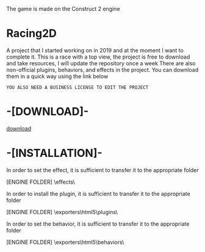 The game is made on the Construct 2 engine

# Racing2D

A project that I started working on in 2019 and at the moment I want to complete it. This is a race with a top view, the project is free to download and take resources, I will update the repository once a week
There are also non-official plugins, behaviors, and effects in the project. You can download them in a quick way using the link below

`YOU ALSO NEED A BUSINESS LICENSE TO EDIT THE PROJECT`

# -[DOWNLOAD]-

[download](https://drive.google.com/file/d/1Ucra74ZGYBt9ak5vT_oltW4NSKPU2DkU/view?usp=sharing)

# -[INSTALLATION]-

In order to set the effect, it is sufficient to transfer it to the appropriate folder

[ENGINE FOLDER] \effects\


In order to install the plugin, it is sufficient to transfer it to the appropriate folder

[ENGINE FOLDER] \exporters\html5\plugins\


In order to set the behavior, it is sufficient to transfer it to the appropriate folder

[ENGINE FOLDER] \exporters\html5\behaviors\
